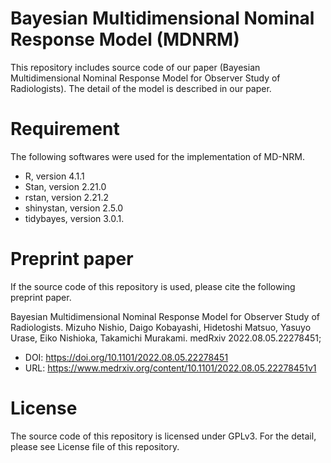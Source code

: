 # Bayesian Multidimensional Nominal Response Model (MDNRM)
This repository includes source code of our paper (Bayesian Multidimensional Nominal Response Model for Observer Study of Radiologists). The detail of the model is described in our paper.


# Requirement
The following softwares were used for the implementation of MD-NRM.

* R, version 4.1.1
* Stan, version 2.21.0
* rstan, version 2.21.2
* shinystan, version 2.5.0
* tidybayes, version 3.0.1.  

# Preprint paper
If the source code of this repository is used, please cite the following preprint paper.

Bayesian Multidimensional Nominal Response Model for Observer Study of Radiologists.
Mizuho Nishio, Daigo Kobayashi, Hidetoshi Matsuo, Yasuyo Urase, Eiko Nishioka, Takamichi Murakami.
medRxiv 2022.08.05.22278451;

* DOI: https://doi.org/10.1101/2022.08.05.22278451
* URL: https://www.medrxiv.org/content/10.1101/2022.08.05.22278451v1

# License
The source code of this repository is licensed under GPLv3. For the detail, please see License file of this repository.

